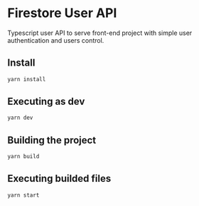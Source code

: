 # Firestore User API

Typescript user API to serve front-end project with simple user authentication and users control.

## Install

```sh
yarn install
```

## Executing as dev

```sh
yarn dev
```

## Building the project
```sh
yarn build
```

## Executing builded files
```sh
yarn start
```